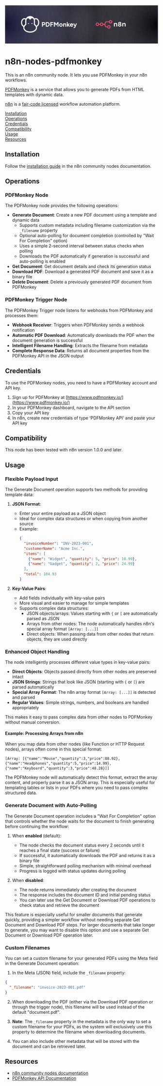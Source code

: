 ![PDFMonkey for n8n](./images/n8n-nodes-pdfmonkey.webp)

# n8n-nodes-pdfmonkey

This is an n8n community node. It lets you use PDFMonkey in your n8n workflows.

[PDFMonkey](https://www.pdfmonkey.io/) is a service that allows you to generate PDFs from HTML templates with dynamic data.

[n8n](https://n8n.io/) is a [fair-code licensed](https://docs.n8n.io/reference/license/) workflow automation platform.

[Installation](#installation)  
[Operations](#operations)  
[Credentials](#credentials)  
[Compatibility](#compatibility)  
[Usage](#usage)  
[Resources](#resources)  

## Installation

Follow the [installation guide](https://docs.n8n.io/integrations/community-nodes/installation/) in the n8n community nodes documentation.

## Operations

### PDFMonkey Node

The PDFMonkey node provides the following operations:

- **Generate Document**: Create a new PDF document using a template and dynamic data
  - Supports custom metadata including filename customization via the `_filename` property
  - Optional auto-polling for document completion (controlled by "Wait For Completion" option)
  - Uses a simple 2-second interval between status checks when polling
  - Downloads the PDF automatically if generation is successful and auto-polling is enabled
- **Get Document**: Get document details and check its generation status
- **Download PDF**: Download a generated PDF document and save it as a binary file
- **Delete Document**: Delete a previously generated PDF document from PDFMonkey

### PDFMonkey Trigger Node

The PDFMonkey Trigger node listens for webhooks from PDFMonkey and processes them:

- **Webhook Receiver**: Triggers when PDFMonkey sends a webhook notification
- **Automatic PDF Download**: Automatically downloads the PDF when the document generation is successful
- **Intelligent Filename Handling**: Extracts the filename from metadata
- **Complete Response Data**: Returns all document properties from the PDFMonkey API in the JSON output

## Credentials

To use the PDFMonkey nodes, you need to have a PDFMonkey account and API key.

1. Sign up for PDFMonkey at [https://www.pdfmonkey.io/](https://www.pdfmonkey.io/)
2. In your PDFMonkey dashboard, navigate to the API section
3. Copy your API key
4. In n8n, create new credentials of type 'PDFMonkey API' and paste your API key

## Compatibility

This node has been tested with n8n version 1.0.0 and later.

## Usage

### Flexible Payload Input

The Generate Document operation supports two methods for providing template data:

1. **JSON Format**:
   - Enter your entire payload as a JSON object
   - Ideal for complex data structures or when copying from another source
   - Example:
     ```json
     {
       "invoiceNumber": "INV-2023-001",
       "customerName": "Acme Inc.",
       "items": [
         {"name": "Widget", "quantity": 5, "price": 10.99},
         {"name": "Gadget", "quantity": 2, "price": 24.99}
       ],
       "total": 104.93
     }
     ```

2. **Key-Value Pairs**:
   - Add fields individually with key-value pairs
   - More visual and easier to manage for simple templates
   - Supports complex data structures:
     - JSON objects/arrays: Values starting with `{` or `[` are automatically parsed as JSON
     - Arrays from other nodes: The node automatically handles n8n's special array format `[Array: [...]]`
     - Direct objects: When passing data from other nodes that return objects, they are used directly

### Enhanced Object Handling

The node intelligently processes different value types in key-value pairs:

- **Direct Objects**: Objects passed directly from other nodes are preserved intact
- **JSON Strings**: Strings that look like JSON (starting with `{` or `[`) are parsed automatically
- **Special Array Format**: The n8n array format `[Array: [...]]` is detected and parsed
- **Regular Values**: Simple strings, numbers, and booleans are handled appropriately

This makes it easy to pass complex data from other nodes to PDFMonkey without manual conversion.

#### Example: Processing Arrays from n8n

When you map data from other nodes (like Function or HTTP Request nodes), arrays often come in this special format:

```
[Array: [{"name":"Mouse","quantity":3,"price":88.92},{"name":"Headphones","quantity":5,"price":14.99},{"name":"Keyboard","quantity":3,"price":48.28}]]
```

The PDFMonkey node will automatically detect this format, extract the array content, and properly parse it as a JSON array. This is especially useful for templating tables or lists in your PDFs where you need to pass complex structured data.

### Generate Document with Auto-Polling

The Generate Document operation includes a "Wait For Completion" option that controls whether the node waits for the document to finish generating before continuing the workflow:

1. When **enabled** (default):
   - The node checks the document status every 2 seconds until it reaches a final state (success or failure)
   - If successful, it automatically downloads the PDF and returns it as a binary file
   - Simple, straightforward polling mechanism with minimal overhead
   - Progress is logged with status updates during polling

2. When **disabled**:
   - The node returns immediately after creating the document
   - The response includes the document ID and initial pending status
   - You can later use the Get Document or Download PDF operations to check status and retrieve the document

This feature is especially useful for smaller documents that generate quickly, providing a simpler workflow without needing separate Get Document and Download PDF steps. For larger documents that take longer to generate, you may want to disable this option and use a separate Get Document or Download PDF operation later.

### Custom Filenames

You can set a custom filename for your generated PDFs using the Meta field in the Generate Document operation:

1. In the Meta (JSON) field, include the `_filename` property:
```json
{
  "_filename": "invoice-2023-001.pdf"
}
```

2. When downloading the PDF (either via the Download PDF operation or through the trigger node), this filename will be used instead of the default "document.pdf".

3. **Note**: The `_filename` property in the metadata is the only way to set a custom filename for your PDFs, as the system will exclusively use this property to determine the filename when downloading documents.

4. You can also include other metadata that will be stored with the document and can be retrieved later.

## Resources

* [n8n community nodes documentation](https://docs.n8n.io/integrations/community-nodes/)
* [PDFMonkey API Documentation](https://docs.pdfmonkey.io/)
